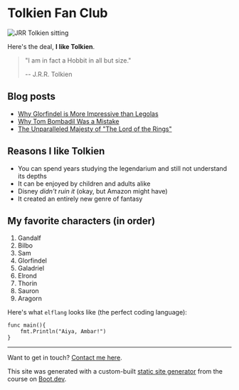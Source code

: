 # Tolkien Fan Club

![JRR Tolkien sitting](/images/tolkien.png)

Here's the deal, **I like Tolkien**.

> "I am in fact a Hobbit in all but size."
>
> -- J.R.R. Tolkien

## Blog posts

- [Why Glorfindel is More Impressive than Legolas](/blog/glorfindel)
- [Why Tom Bombadil Was a Mistake](/blog/tom)
- [The Unparalleled Majesty of "The Lord of the Rings"](/blog/majesty)

## Reasons I like Tolkien

- You can spend years studying the legendarium and still not understand its depths
- It can be enjoyed by children and adults alike
- Disney _didn't ruin it_ (okay, but Amazon might have)
- It created an entirely new genre of fantasy

## My favorite characters (in order)

1. Gandalf
2. Bilbo
3. Sam
4. Glorfindel
5. Galadriel
6. Elrond
7. Thorin
8. Sauron
9. Aragorn

Here's what `elflang` looks like (the perfect coding language):

```
func main(){
    fmt.Println("Aiya, Ambar!")
}
```

---

Want to get in touch? [Contact me here](/contact).

This site was generated with a custom-built [static site generator](https://www.boot.dev/courses/build-static-site-generator-python) from the course on [Boot.dev](https://www.boot.dev).